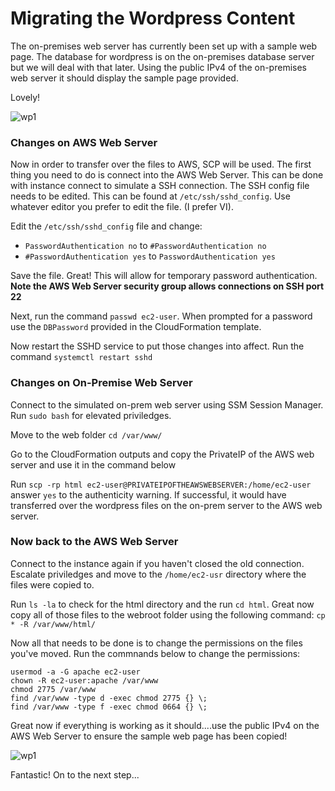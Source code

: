 # Migrating the Wordpress Content
The on-premises web server has currently been set up with a sample web page. The database for wordpress is on the on-premises database server but we will deal with that later. Using the public IPv4 of the on-premises web server it should display the sample page provided. 

Lovely!

![wp1](https://user-images.githubusercontent.com/62077185/126720106-ab2dfca9-8cc1-4302-9ab9-057e6969f287.JPG)


### Changes on AWS Web Server
Now in order to transfer over the files to AWS, SCP will be used. The first thing you need to do is connect into the AWS Web Server. This can be done with instance connect to simulate a SSH connection. The SSH config file needs to be edited. This can be found at `/etc/ssh/sshd_config`. 
Use whatever editor you prefer to edit the file. (I prefer VI). 

Edit the `/etc/ssh/sshd_config` file and change:
- `PasswordAuthentication no` to `#PasswordAuthentication no`
- `#PasswordAuthentication yes` to `PasswordAuthentication yes`

Save the file. Great! This will allow for temporary password authentication. **Note the AWS Web Server security group allows connections on SSH port 22**

Next, run the command `passwd ec2-user`. When prompted for a password use the `DBPassword` provided in the CloudFormation template.

Now restart the SSHD service to put those changes into affect. Run the command  `systemctl restart sshd`

### Changes on On-Premise Web Server 
Connect to the simulated on-prem web server using SSM Session Manager. Run `sudo bash` for elevated priviledges. 

Move to the web folder `cd /var/www/`

Go to the CloudFormation outputs and copy the PrivateIP of the AWS web server and use it in the command below

Run `scp -rp html ec2-user@PRIVATEIPOFTHEAWSWEBSERVER:/home/ec2-user` answer `yes` to the authenticity warning. If successful, it would have transferred over the wordpress files on the on-prem server to the AWS web server. 


### Now back to the AWS Web Server
Connect to the instance again if you haven't closed the old connection. Escalate priviledges and move to the `/home/ec2-usr` directory where the files were copied to. 

Run `ls -la` to check for the html directory and the run `cd html`. Great now copy all of those files to the webroot folder using the following command:
`cp * -R /var/www/html/`

Now all that needs to be done is to change the permissions on the files you've moved. Run the commnands below to change the permissions:
```
usermod -a -G apache ec2-user   
chown -R ec2-user:apache /var/www
chmod 2775 /var/www
find /var/www -type d -exec chmod 2775 {} \;
find /var/www -type f -exec chmod 0664 {} \;
```

Great now if everything is working as it should....use  the public IPv4 on the AWS Web Server to ensure the sample web page has been copied!

![wp1](https://user-images.githubusercontent.com/62077185/126720106-ab2dfca9-8cc1-4302-9ab9-057e6969f287.JPG)

Fantastic! On to the next step...


